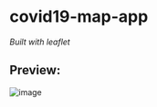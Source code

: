 # covid19-map-app
_Built with leaflet_  

## Preview:
![image](https://github.com/Osmansiddiquer/covid19-map-app/assets/90533561/546be01c-67f7-4d75-b93b-6c631f740796)


